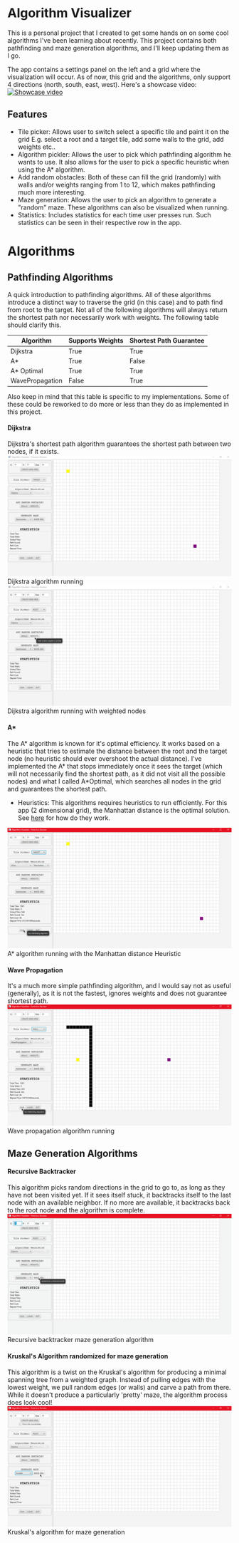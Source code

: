 # Algorithm Visualizer

This is a personal project that I created to get some hands on on some cool algorithms I've been learning about recently.
This project contains both pathfinding and maze generation algorithms, and I'll keep updating them as I go.

The app contains a settings panel on the left and a grid where the visualization will occur. As of now, this grid and the algorithms, only support 4 directions (north, south, east, west).
Here's a showcase video:
[![Showcase video](https://i.ytimg.com/vi/AfZ-rd4iG1E/hqdefault.jpg?sqp=-oaymwEZCPYBEIoBSFXyq4qpAwsIARUAAIhCGAFwAQ==&rs=AOn4CLAJg1ryivr0ROehHdSxK5w3JnJwrA)](https://www.youtube.com/watch?v=AfZ-rd4iG1E&feature=youtu.be)

## Features

- Tile picker: Allows user to switch select a specific tile and paint it on the grid E.g. select a root and a target tile, add some walls to the grid, add weights etc..
- Algorithm pickler: Allows the user to pick which pathfinding algorithm he wants to use. It also allows for the user to pick a specific heuristic when using the A\* algorithm.
- Add random obstacles: Both of these can fill the grid (randomly) with walls and/or weights ranging from 1 to 12, which makes pathfinding much more interesting.
- Maze generation: Allows the user to pick an algorithm to generate a "random" maze. These algorithms can also be visualized when running.
- Statistics: Includes statistics for each time user presses run. Such statistics can be seen in their respective row in the app.

# Algorithms

## Pathfinding Algorithms

A quick introduction to pathfinding algorithms. All of these algorithms introduce a distinct way to traverse the grid (in this case) and to path find from root to the target. Not all of the following algorithms will always return the shortest path nor necessarily work with weights. The following table should clarify this.

| Algorithm       | Supports Weights | Shortest Path Guarantee |
| --------------- | ---------------- | ----------------------- |
| Dijkstra        | True             | True                    |
| A\*             | True             | False                   |
| A\* Optimal     | True             | True                    |
| WavePropagation | False            | True                    |

Also keep in mind that this table is specific to my implementations. Some of these could be reworked to do more or less than they do as implemented in this project.

#### Dijkstra

Dijkstra's shortest path algorithm guarantees the shortest path between two nodes, if it exists.
![Dijkstra](example/dijkstra.gif)
Dijkstra algorithm running
![Weight Dijkstra](example/weightdijkstra.gif)
Dijkstra algorithm running with weighted nodes

#### A\*

The A* algorithm is known for it's optimal efficiency. It works based on a heuristic that tries to estimate the distance between the root and the target node (no heuristic should ever overshoot the actual distance).
I've implemented the A* that stops immediately once it sees the target (which will not necessarily find the shortest path, as it did not visit all the possible nodes) and what I called A\*Optimal, which searches all nodes in the grid and guarantees the shortest path.

- Heuristics: This algorithms requires heuristics to run efficiently. For this app (2 dimensional grid), the Manhattan distance is the optimal solution. See [here](https://theory.stanford.edu/~amitp/GameProgramming/Heuristics.html) for how do they work.

![A*](example/astar.gif)
A\* algorithm running with the Manhattan distance Heuristic

#### Wave Propagation

It's a much more simple pathfinding algorithm, and I would say not as useful (generally), as it is not the fastest, ignores weights and does not guarantee shortest path.
![WavePropagation](example/wave.gif)
Wave propagation algorithm running

## Maze Generation Algorithms

#### Recursive Backtracker

This algorithm picks random directions in the grid to go to, as long as they have not been visited yet. If it sees itself stuck, it backtracks itself to the last node with an available neighbor. If no more are available, it backtracks back to the root node and the algorithm is complete.
![Recursive Backtracker](/example/backtracker.gif)
Recursive backtracker maze generation algorithm

#### Kruskal's Algorithm randomized for maze generation

This algorithm is a twist on the Kruskal's algorithm for producing a minimal spanning tree from a weighted graph. Instead of pulling edges with the lowest weight, we pull random edges (or walls) and carve a path from there.
While it doesn't produce a particularly 'pretty' maze, the algorithm process does look cool!
![Recursive Backtracker](/example/kruskal.gif)
Kruskal's algorithm for maze generation
